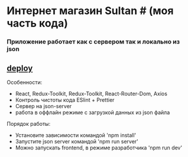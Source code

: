 # Интернет магазин Sultan # (моя часть кода)

### Приложение работает как с сервером так и локально из json

## [deploy](https://dstrizhakov.github.io/react-ts-sultan)

Особенности:

- React, Redux-Toolkit, Redux-Toolkit, React-Router-Dom, Axios
- Контроль чистоты кода ESlint + Prettier
- Сервер на json-server
- работа в оффлайн режиме с загрузкой данных из json файла

Порядок работы:

- Установите зависимости командой 'npm install'
- Запустите json server командой 'npm run server'
- Можно запускать frontend, в режиме разработчика 'npm run dev'
